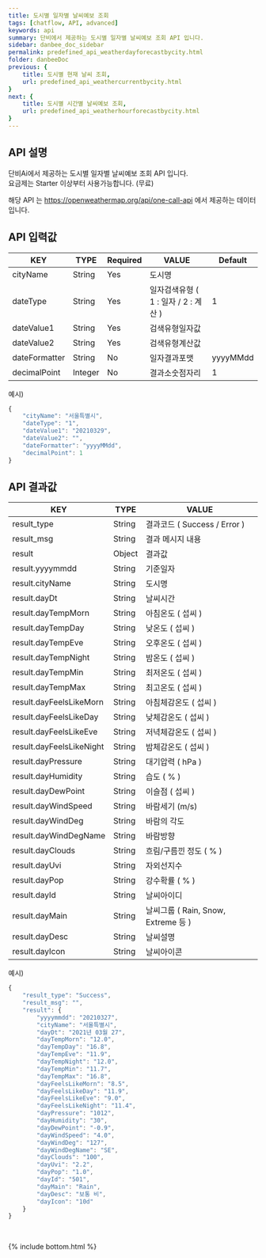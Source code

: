 ```yaml
---
title: 도시별 일자별 날씨예보 조회
tags: [chatflow, API, advanced]
keywords: api
summary: 단비에서 제공하는 도시별 일자별 날씨예보 조회 API 입니다.
sidebar: danbee_doc_sidebar
permalink: predefined_api_weatherdayforecastbycity.html
folder: danbeeDoc
previous: {
    title: 도시별 현재 날씨 조회,
    url: predefined_api_weathercurrentbycity.html
}
next: {
    title: 도시별 시간별 날씨예보 조회,
    url: predefined_api_weatherhourforecastbycity.html
}
---
```


## API 설명

단비Ai에서 제공하는 도시별 일자별 날씨예보 조회 API 입니다. <br>
요금제는 Starter 이상부터 사용가능합니다. (무료) <br>

해당 API 는 https://openweathermap.org/api/one-call-api 에서 제공하는 데이터입니다.

## API 입력값

| KEY | TYPE | Required | VALUE | Default |
|--------|--------|--------|--------|--------|
| cityName | String | Yes | 도시명 | |
| dateType | String | Yes | 일자검색유형 ( 1 : 일자 / 2 : 계산 ) | 1 |
| dateValue1 | String | Yes | 검색유형일자값 |  |
| dateValue2 | String | Yes | 검색유형계산값 |  |
| dateFormatter | String | No | 일자결과포맷 | yyyyMMdd |
| decimalPoint | Integer | No | 결과소숫점자리 | 1 |

예시)
```javascript
{
    "cityName": "서울특별시",
    "dateType": "1",
    "dateValue1": "20210329",
    "dateValue2": "",
    "dateFormatter": "yyyyMMdd",
    "decimalPoint": 1
}
```
## API 결과값

| KEY | TYPE | VALUE |
|--------|--------|--------|
| result_type | String | 결과코드 ( Success / Error ) |
| result_msg | String | 결과 메시지 내용 |
| result | Object | 결과값 |
| result.yyyymmdd | String | 기준일자 |
| result.cityName | String | 도시명 |
| result.dayDt | String | 날씨시간 |
| result.dayTempMorn | String | 아침온도 ( 섭씨 ) |
| result.dayTempDay | String | 낮온도 ( 섭씨 ) |
| result.dayTempEve | String | 오후온도 ( 섭씨 ) |
| result.dayTempNight | String | 밤온도 ( 섭씨 ) |
| result.dayTempMin | String | 최저온도 ( 섭씨 ) |
| result.dayTempMax | String | 최고온도 ( 섭씨 ) |
| result.dayFeelsLikeMorn | String | 아침체감온도 ( 섭씨 ) |
| result.dayFeelsLikeDay | String | 낮체감온도 ( 섭씨 ) |
| result.dayFeelsLikeEve | String | 저녁체감온도 ( 섭씨 ) |
| result.dayFeelsLikeNight | String | 밤체감온도 ( 섭씨 ) |
| result.dayPressure | String | 대기압력 ( hPa ) |
| result.dayHumidity | String | 습도 ( % ) |
| result.dayDewPoint | String | 이슬점 ( 섭씨 ) |
| result.dayWindSpeed | String | 바람세기 (m/s) |
| result.dayWindDeg | String | 바람의 각도 |
| result.dayWindDegName | String | 바람방향 |
| result.dayClouds | String | 흐림/구름낀 정도 ( % ) |
| result.dayUvi | String | 자외선지수 |
| result.dayPop | String | 강수확률 ( % ) |
| result.dayId | String | 날씨아이디 |
| result.dayMain | String | 날씨그룹 ( Rain, Snow, Extreme 등 ) |
| result.dayDesc | String | 날씨설명 |
| result.dayIcon | String | 날씨아이콘 |

예시)
```javascript
{
    "result_type": "Success",
    "result_msg": "",
    "result": {
        "yyyymmdd": "20210327",
        "cityName": "서울특별시",
        "dayDt": "2021년 03월 27",
        "dayTempMorn": "12.0",
        "dayTempDay": "16.8",
        "dayTempEve": "11.9",
        "dayTempNight": "12.0",
        "dayTempMin": "11.7",
        "dayTempMax": "16.8",
        "dayFeelsLikeMorn": "8.5",
        "dayFeelsLikeDay": "11.9",
        "dayFeelsLikeEve": "9.0",
        "dayFeelsLikeNight": "11.4",
        "dayPressure": "1012",
        "dayHumidity": "30",
        "dayDewPoint": "-0.9",
        "dayWindSpeed": "4.0",
        "dayWindDeg": "127",
        "dayWindDegName": "SE",
        "dayClouds": "100",
        "dayUvi": "2.2",
        "dayPop": "1.0",
        "dayId": "501",
        "dayMain": "Rain",
        "dayDesc": "보통 비",
        "dayIcon": "10d"
    }
}
```

<br />

{% include bottom.html %}

